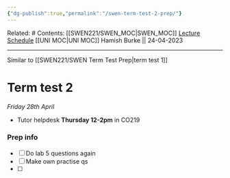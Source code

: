 ```yaml
---
{"dg-publish":true,"permalink":"/swen-term-test-2-prep/"}
---
```


Related: #
Contents: [[SWEN221/SWEN_MOC\|SWEN_MOC]]
[Lecture Schedule](https://ecs.wgtn.ac.nz/Courses/SWEN221_2023T1/LectureSchedule)
[[UNI MOC\|UNI MOC]]
Hamish Burke || 24-04-2023
***

Similar to [[SWEN221/SWEN Term Test Prep\|term test 1]]

# Term test 2
*Friday 28th April*

- Tutor helpdesk **Thursday 12-2pm** in CO219



### Prep info
- [ ] Do lab 5 questions again
- [ ] Make own practise qs
- [ ]  

